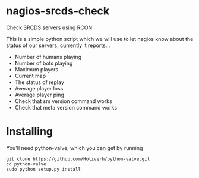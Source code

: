 # nagios-srcds-check
Check SRCDS servers using RCON

This is a simple python script which we will use to let nagios know about the status of our servers, currently it reports...

- Number of humans playing
- Number of bots playing
- Maximum players
- Current map
- The status of replay
- Average player loss
- Average player ping
- Check that sm version command works
- Check that meta version command works

# Installing
You'll need python-valve, which you can get by running
```
git clone https://github.com/Holiverh/python-valve.git
cd python-valve
sudo python setup.py install
```

